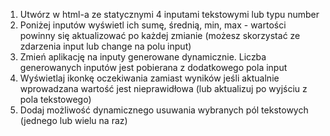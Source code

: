 1. Utwórz w html-a ze statycznymi 4 inputami tekstowymi lub typu number 
2. Poniżej inputów wyświetl ich sumę, średnią, min, max - wartości powinny się aktualizować po każdej zmianie (możesz skorzystać ze zdarzenia input lub change na polu input) 
3. Zmień aplikację na inputy generowane dynamicznie. Liczba generowanych inputów jest pobierana z dodatkowego pola input 
4. Wyświetlaj ikonkę oczekiwania zamiast wyników jeśli aktualnie wprowadzana wartość jest nieprawidłowa (lub aktualizuj po wyjściu z pola tekstowego) 
5. Dodaj możliwość dynamicznego usuwania wybranych pól tekstowych (jednego lub wielu na raz) 
